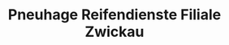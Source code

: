 ---
title: "Pneuhage Reifendienste Filiale Zwickau"
url: /zwickau/pneuhage-reifendienste-filiale-zwickau/
shop: Reifen
---